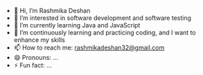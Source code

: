 - 👋 Hi, I’m Rashmika Deshan
- 👀 I’m interested in software development and software testing
- 🌱 I’m currently learning Java and JavaScript 
- 💞️ I’m continuously learning and practicing coding, and I want to enhance my skills
- 📫 How to reach me: rashmikadeshan32@gmail.com
- 😄 Pronouns: ...
- ⚡ Fun fact: ...

<!---
RashmikaDeshan32/RashmikaDeshan32 is a ✨ special ✨ repository because its `README.md` (this file) appears on your GitHub profile.
You can click the Preview link to take a look at your changes.
--->
